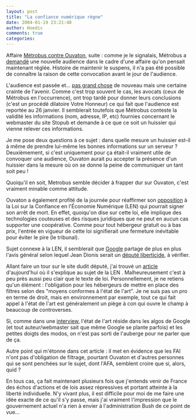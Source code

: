 ```yaml
---
layout: post
title: "La confiance numérique règne"
date: 2004-01-19 23:21:48
author: Hoedic
comments: true
categories: 
---
```



Affaire [Métrobus contre Ouvaton](http://www.uzine.net/breve1178.html), suite : comme je le signalais, Métrobus a [demandé](http://ouvaton.coop/extranet.html?id=68) une nouvelle audience dans le cadre d'une affaire qu'on pensait maintenant réglée. Histoire de maintenir le suspens, il n'a pas été possible de connaître la raison de cette convocation avant le jour de l'audience.

L'audience est passée et... [pas grand chose](http://ouvaton.coop/extranet.html?id=70) de nouveau mais une certaine crainte de l'avenir. Comme c'est trop souvent le cas, les avocats (ceux de Métrobus en l'occurrence), ont trop tardé pour donner leurs conclusions (c'est un procédé dilatoire Votre Honneur) ce qui fait que l'audience est reportée au 26 janvier. Il semblerait toutefois que Métrobus conteste la validité les informations (nom, adresse, IP, etc) fournies concernant le webmaster du site Stopub et demande à ce que ce soit un huissier qui vienne relever ces informations.

Je me pose deux questions à ce sujet : dans quelle mesure un huissier est-il à même de prendre lui-même les bonnes informations sur un serveur ? Deuxièmement, si c'est uniquement pour ça était-il vraiment utile de convoquer une audience, Ouvaton aurait pu accepter la présence d'un huissier dans la mesure où on se donne la peine de communiquer un tant soit peu !

Quoiqu'il en soit, Metrobus semble décider à frapper dur sur Ouvaton, c'est vraiment minable comme attitude.

Ouvaton a également profité de la journée pour réaffirmer son [opposition](http://ouvaton.coop/extranet.html?id=69) à la Loi sur la Confiance en l'Économie Numérique (LEN) qui pourrait signer son arrêt de mort. En effet, quoiqu'on dise sur cette loi, elle implique des technologies couteuses et des risques juridiques que ne peut en aucun cas supporter une coopérative. Comme pour tout hébergeur gratuit ou à bas prix, l'entrée en vigueur de cette loi signifierait une fermeture inévitable pour éviter le pire (le tribunal).

Sujet connexe à la LEN, il semblerait que [Google](http://www.google.com/search?q=d%C3%A9put%C3%A9+liberticide&sourceid=mozilla-search&start=0&start=0&ie=utf-8&oe=utf-8) partage de plus en plus l'avis général selon lequel Jean Dionis serait un [député liberticide](http://www.jeandionis.com/), à vérifier.

Allant faire un tour sur le site dudit député, j'ai trouvé un [article](http://www.jeandionis.com/actu-art.asp?pid=71) d'aujourd'hui où il s'explique au sujet de la LEN . Malheureusement c'est à peu près aussi peu clair que le texte de loi. Personnellement, je ne retiens qu'un élément : l'obligation pour les hébergeurs de mettre en place des filtres selon des "moyens conformes à l'état de l'art". Je ne suis pas un pro en terme de droit, mais en environnement par exemple, tout ce qui fait appel à l'état de l'art est généralement un piège à con qui ouvre le champ à beaucoup de controverses.

Si, comme dans une [interview](http://www.journaldunet.com/chat/retrans/040114_dionisdusejour.shtml), l'état de l'art réside dans les algos de Google (et tout auteur/webmaster sait que même Google se plante parfois) et les petites doigts des modos, on n'est pas sorti de l'auberge pour ne parler que de ça.

Autre point qui m'étonne dans cet article : il met en évidence que les FAI n'ont pas d'obligation de filtrage, pourtant Ouvaton et d'autres personnes qui se sont penchées sur le sujet, dont l'AFA, semblent croire que si, alors, quid ?

En tous cas, ça fait maintenant plusieurs fois que j'entends venir de France des échos d'actions et de lois assez répressives et portant atteinte à la liberté individuelle. N'y vivant plus, il est difficile pour moi de me faire une idée exacte de ce qu'il s'y passe, mais j'ai vraiment l'impression que le gouvernement actuel n'a rien à envier à l'administration Bush de ce point de vue...